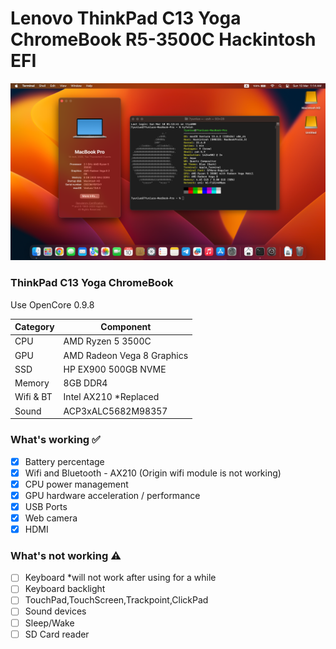 # Lenovo ThinkPad C13 Yoga ChromeBook R5-3500C Hackintosh EFI

![](./1.png)

### ThinkPad C13 Yoga ChromeBook

Use OpenCore 0.9.8

| Category  | Component                                            | 
| --------- | ---------------------------------------------------- |
| CPU       | AMD Ryzen 5 3500C                                    | 
| GPU       | AMD Radeon Vega 8 Graphics                           |
| SSD       | HP EX900 500GB NVME                                  |
| Memory    | 8GB DDR4                                             |
| Wifi & BT | Intel AX210 *Replaced                                | 
| Sound     | ACP3xALC5682M98357                                   |

### What's working ✅
- [x] Battery percentage
- [x] Wifi and Bluetooth - AX210 (Origin wifi module is not working)
- [x] CPU power management
- [x] GPU hardware acceleration / performance
- [x] USB Ports
- [x] Web camera
- [x] HDMI

### What's not working ⚠️
- [ ] Keyboard *will not work after using for a while
- [ ] Keyboard backlight
- [ ] TouchPad,TouchScreen,Trackpoint,ClickPad
- [ ] Sound devices
- [ ] Sleep/Wake
- [ ] SD Card reader
